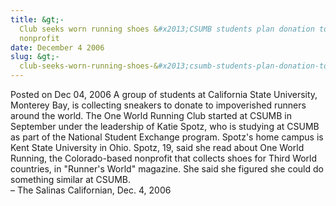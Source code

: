 ```yaml
---
title: &gt;-
  Club seeks worn running shoes &#x2013;CSUMB students plan donation to
  nonprofit
date: December 4 2006
slug: &gt;-
  club-seeks-worn-running-shoes-&#x2013;csumb-students-plan-donation-to-nonprofit
---
```





<span class="date">Posted on Dec 04, 2006    </span>
A group of students at California State University, Monterey Bay,
is collecting sneakers to donate to impoverished runners around the
world. The One World Running Club started at CSUMB in September
under the leadership of Katie Spotz, who is studying at CSUMB as
part of the National Student Exchange program. Spotz&apos;s home campus
is Kent State University in Ohio. Spotz, 19, said she read about
One World Running, the Colorado-based nonprofit that collects shoes
for Third World countries, in &quot;Runner&apos;s World&quot; magazine. She said
she figured she could do something similar at CSUMB.<br>
&#x2013; The Salinas Californian, Dec. 4, 2006<br/></br>




